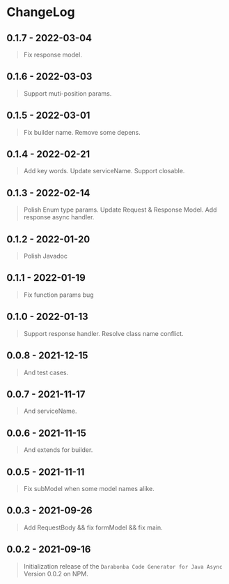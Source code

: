 # ChangeLog

## 0.1.7 - 2022-03-04
> Fix response model.

## 0.1.6 - 2022-03-03
> Support muti-position params.

## 0.1.5 - 2022-03-01
> Fix builder name.
> Remove some depens.

## 0.1.4 - 2022-02-21
> Add key words.
> Update serviceName.
> Support closable.

## 0.1.3 - 2022-02-14
> Polish Enum type params.
> Update Request & Response Model.
> Add response async handler.

## 0.1.2 - 2022-01-20
> Polish Javadoc

## 0.1.1 - 2022-01-19
> Fix function params bug

## 0.1.0 - 2022-01-13
> Support response handler.
> Resolve class name conflict.

## 0.0.8 - 2021-12-15
> And test cases.

## 0.0.7 - 2021-11-17
> And serviceName.

## 0.0.6 - 2021-11-15
> And extends for builder.

## 0.0.5 - 2021-11-11
> Fix subModel when some model names alike.

## 0.0.3 - 2021-09-26
> Add RequestBody && fix formModel && fix main.

## 0.0.2 - 2021-09-16

> Initialization release of the `Darabonba Code Generator for Java Async` Version 0.0.2 on NPM.